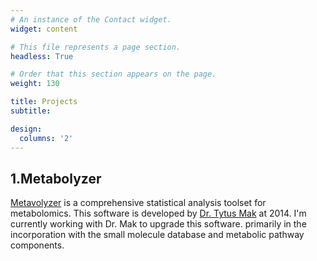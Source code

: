 ```yaml
---
# An instance of the Contact widget.
widget: content

# This file represents a page section.
headless: True

# Order that this section appears on the page.
weight: 130

title: Projects
subtitle: 

design:
  columns: '2'
---
```

## 1.Metabolyzer
[Metavolyzer](https://sites.google.com/a/georgetown.edu/fornace-lab-informatics/home/metabolyzer) is a comprehensive statistical analysis toolset for metabolomics. This software is developed by [Dr. Tytus Mak](https://www.nist.gov/blogs/taking-measure/authors/tytus-mak) at 2014. I'm currently working with Dr. Mak to upgrade this software. primarily in the incorporation with the small molecule database and metabolic pathway components.
